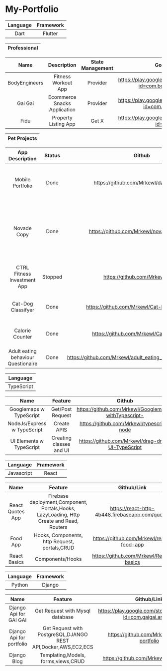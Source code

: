 # My-Portfolio

| Language | Framework |
| :------: | :------:  |
| Dart | Flutter |

| Professional |
| :------: | 

| Name     |                        Description            |         State Management        |          Google Play          |       App Store          |
| :------: | :--------------------------------------------------:| :---------------------: | :---------------------: |:---------------------: |
| BodyEngineers | Fitness Workout App | Provider | https://play.google.com/store/apps/details?id=com.bodyengineer.app | https://apps.apple.com/us/app/bodyengineers-workout-tracker/id1563738329 | (Professional Work)Confidential
| Gai Gai | Ecommerce Snacks Application| Provider | https://play.google.com/store/apps/details?id=com.gaigai.android | https://apps.apple.com/sg/app/gaigai/id1535602359 | (Professional Work)Confidential
| Fidu | Property Listing App| Get X | https://play.google.com/store/apps/details?id=com.fidu | https://apps.apple.com/sg/app/fidu/id1560768571?platform=iphone | (Professional Work)Confidential

| Pet Projects |
| :------: | 

 | App Description  | Status |Github |Features Description |    State Management  | Deployment Link(If Any)  | Remarks
 | :------: | :------: | :------: | :------: | :------: |  :------: | :------: |
 | Mobile Portfolio | Done | https://github.com/Mrkewl/dart-portfolio | FullStack portfolio Flutter-Django-Docker-Aws-EC2-RDS-PostgreSql  | RiverPod  | Took Down Due to cost in Aws | Nil
 | Novade Copy| Done | https://github.com/Mrkewl/novade-interview | Flutter-django Application with launch url and exact 1-to-1 copy of website with linkedin recommendation conencted to postgreSQL |  Provider  | Nil | It was built to present and impress interviewers
| CTRL Fitness Investment App | Stopped | https://github.com/Mrkewl/CTRL | Flavor with dev/prod env, Firebase Database integration |  GetX  | Nil | Nil
| Cat-Dog Classifyer | Done | https://github.com/Mrkewl/Cat-Dog-Classifyer | AI Application With TensorFlow and Flutter Integration |  Nil|  Nil | Early Days of learning
| Calorie Counter | Done | https://github.com/Mrkewl/CalorieCounter | Calorie Counter using public api to track calories daily |  Provider|  Nil | Early Days of learning
| Adult eating behaviour Questionaire | Done | https://github.com/Mrkewl/adult_eating_behaviour_questionaire | Using classes and rendering on screen |  Nil |  Nil | Early Days of learning


| Language |
| :------: |
| TypeScript |

| Name | Feature | Github | Remarks | Status |
| :------: | :------: | :------: |:------: |:------: |
| Googlemaps w TypeScript | Get/Post Request | https://github.com/Mrkewl/Googlemaps-withTypescript- |Learning | Done |
| NodeJs/Express w TypeScript | Create APIS | https://github.com/Mrkewl/typescript-node | Learning |Done |
| UI Elements w TypeScript | Creating classes and UI| https://github.com/Mrkewl/drag-drop-UI-TypeScript |Learning |Done |

| Language | Framework |
| :------: | :------: |
| Javascript | React |

| Name | Feature | Github/Link | Remarks | Status |
| :------: | :------: | :------: |:------: |:------: |
| React Quotes App | Firebase deployment,Component, Portals,Hooks, LazyLoading, Http Create and Read, Routers | https://react-http-4b448.firebaseapp.com/quotes |Learning | Done |
| Food App | Hooks, Components, http Request, portals,CRUD | https://github.com/Mrkewl/react-food-app |Learning | Done |
| React Basics | Components/Hooks | https://github.com/Mrkewl/React-basics | Learning |Done |


| Language | Framework |
| :------: | :------: |
| Python | Django |

| Name | Feature | Github/Link | Remarks | Status |
| :------: | :------: | :------: |:------: |:------: |
| Django Api for GAI GAI | Get Request with Mysql database  | https://play.google.com/store/apps/details?id=com.gaigai.android | Professional | Done |
| Django Api for portfolio | Get Request with PostgreSQL,DJANGO REST API,Docker,AWS,EC2,ECS  | https://github.com/Mrkewl/django-portfolio | Portfolio | Done |
| Django Blog | Templating,Models, forms,views,CRUD  | https://github.com/Mrkewl/django-blog |Learning | Done |

